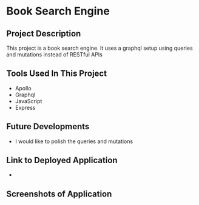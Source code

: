 # Book Search Engine 

## Project Description

This project is a book search engine. It uses a graphql setup using queries and mutations instead of RESTful APIs

## Tools Used In This Project

* Apollo
* Graphql
* JavaScript
* Express

## Future Developments

* I would like to polish the queries and mutations

## Link to Deployed Application

*

## Screenshots of Application